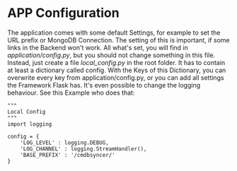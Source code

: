 # APP Configuration

The application comes with some default Settings, for example to set the URL prefix or MongoDB Connection. The setting of this is important, if some links in the Backend won't work.
All what's set, you will find in _application/config.py_, but you should not change something in this file.
Instead, just create a file _local_config.py_ in the root folder. It has to contain at least a dictionary called config. With the Keys of this Dictionary, you can overwrite every key from application/config.py, or you can add all settings the Framework Flask has.
It's even possible to change the logging behaviour. See this Example who does that:

```
"""
Local Config
"""
import logging

config = {
    'LOG_LEVEL' : logging.DEBUG,
    'LOG_CHANNEL' : logging.StreamHandler(),
    'BASE_PREFIX' : '/cmdbsyncer/'
}
```

